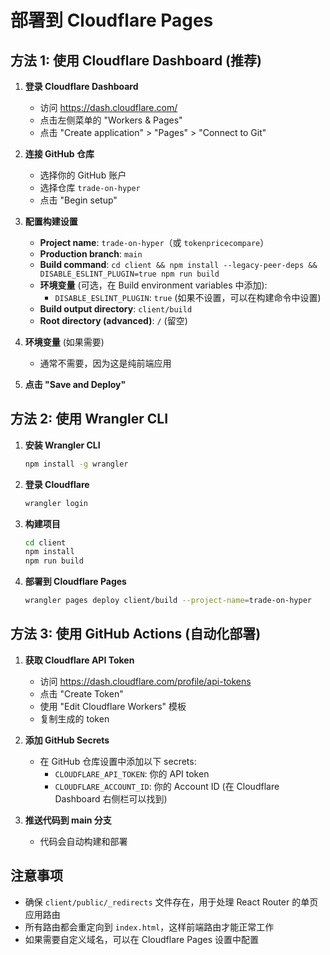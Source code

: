 # 部署到 Cloudflare Pages

## 方法 1: 使用 Cloudflare Dashboard (推荐)

1. **登录 Cloudflare Dashboard**
   - 访问 https://dash.cloudflare.com/
   - 点击左侧菜单的 "Workers & Pages"
   - 点击 "Create application" > "Pages" > "Connect to Git"

2. **连接 GitHub 仓库**
   - 选择你的 GitHub 账户
   - 选择仓库 `trade-on-hyper`
   - 点击 "Begin setup"

3. **配置构建设置**
   - **Project name**: `trade-on-hyper`（或 `tokenpricecompare`）
   - **Production branch**: `main`
   - **Build command**: `cd client && npm install --legacy-peer-deps && DISABLE_ESLINT_PLUGIN=true npm run build`
   - **环境变量** (可选，在 Build environment variables 中添加):
     - `DISABLE_ESLINT_PLUGIN`: `true` (如果不设置，可以在构建命令中设置)
   - **Build output directory**: `client/build`
   - **Root directory (advanced)**: `/` (留空)

4. **环境变量** (如果需要)
   - 通常不需要，因为这是纯前端应用

5. **点击 "Save and Deploy"**

## 方法 2: 使用 Wrangler CLI

1. **安装 Wrangler CLI**
   ```bash
   npm install -g wrangler
   ```

2. **登录 Cloudflare**
   ```bash
   wrangler login
   ```

3. **构建项目**
   ```bash
   cd client
   npm install
   npm run build
   ```

4. **部署到 Cloudflare Pages**
   ```bash
   wrangler pages deploy client/build --project-name=trade-on-hyper
   ```

## 方法 3: 使用 GitHub Actions (自动化部署)

1. **获取 Cloudflare API Token**
   - 访问 https://dash.cloudflare.com/profile/api-tokens
   - 点击 "Create Token"
   - 使用 "Edit Cloudflare Workers" 模板
   - 复制生成的 token

2. **添加 GitHub Secrets**
   - 在 GitHub 仓库设置中添加以下 secrets:
     - `CLOUDFLARE_API_TOKEN`: 你的 API token
     - `CLOUDFLARE_ACCOUNT_ID`: 你的 Account ID (在 Cloudflare Dashboard 右侧栏可以找到)

3. **推送代码到 main 分支**
   - 代码会自动构建和部署

## 注意事项

- 确保 `client/public/_redirects` 文件存在，用于处理 React Router 的单页应用路由
- 所有路由都会重定向到 `index.html`，这样前端路由才能正常工作
- 如果需要自定义域名，可以在 Cloudflare Pages 设置中配置

